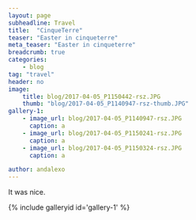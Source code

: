```yaml
---
layout: page
subheadline: Travel
title:  "CinqueTerre"
teaser: "Easter in cinqueterre"
meta_teaser: "Easter in cinqueterre"
breadcrumb: true
categories:
    - blog
tag: "travel"
header: no
image:
    title: blog/2017-04-05_P1150442-rsz.JPG
    thumb: "blog/2017-04-05_P1140947-rsz-thumb.JPG"
gallery-1:
    - image_url: blog/2017-04-05_P1140947-rsz.JPG
      caption: a
    - image_url: blog/2017-04-05_P1150241-rsz.JPG
      caption: a
    - image_url: blog/2017-04-05_P1150324-rsz.JPG
      caption: a

author: andalexo
---
```


It was nice.

{% include galleryid id='gallery-1' %}
